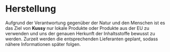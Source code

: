 
# Herstellung 

Aufgrund der Verantwortung gegenüber der Natur und den Menschen ist es das Ziel von **Kussy** nur lokale Produkte oder Produkte aus der EU zu verwenden und uns der genauen Herkunft der Inhaltsstoffe bewusst zu werden. Zurzeit werden die entsprechenden Lieferanten geplant, sodass nähere Informationen später folgen.
